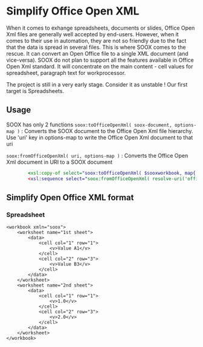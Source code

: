 # Simplify Office Open XML

When it comes to exhange spreadsheets, documents or slides, Office Open Xml files are generally well accepted by end-users.
However, when it comes to their use in automation, they are not so friendly due to the fact that the data is spread in several files.
This is where SOOX comes to the rescue. 
It can convert an Open Office file to a single XML document (and vice-versa).
SOOX do not plan to support all the features available in Office Open Xml standard.
It will concentrate on the main content - cell values for spreadsheet, paragraph text for workprocessor.

The project is still in a very early stage. Consider it as unstable !
Our first target is Spreadsheets.


## Usage

SOOX has only 2 functions 
`soox:toOfficeOpenXml( soox-document, options-map )` : Converts the SOOX document to the Office Open Xml file hierarchy.
Use 'uri' key in options-map to write the Office Open Xml document to that uri

`soox:fromOfficeOpenXml( uri, options-map )` : Converts the Office Open Xml document in URI to a SOOX document

```xslt
        <xsl:copy-of select="soox:toOfficeOpenXml( $sooxworkbook, map{'uri':resolve-uri('officeopenXml-workbook.xlsx')} )"/>
        <xsl:sequence select="soox:fromOfficeOpenXml( resolve-uri('officeopenxml-workbook.xlsx'), map{} )"/>
```


## Simplify Open Office XML format

### Spreadsheet
```
<workbook xmln="soox">
    <worksheet name="1st sheet">
        <data>
            <cell col="1" row="1">
                <v>Value A1</v>
            </cell> 
            <cell col="2" row="3">
                <v>Value B3</v>
            </cell>
        </data>
    </worksheet>
    <worksheet name="2nd sheet">
        <data>
            <cell col="1" row="1">
                <v>1.0</v>
            </cell> 
            <cell col="2" row="3">
                <v>2.0</v>
            </cell>
        </data>
    </worksheet>    
</workbook>    
```
